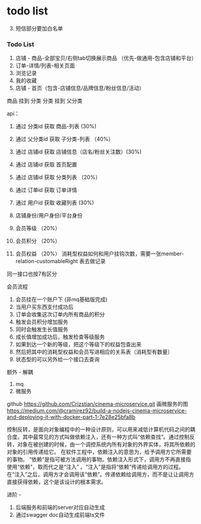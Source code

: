 # todo list

03. 短信部分要加白名单

### Todo List

01. 店铺 - 商品-全部宝贝/右侧tab切换展示商品 （优先-做通用-包含店铺和平台）
02. 订单-详情/列表-相关页面
03. 浏览记录
04. 我的收藏
05. 店铺 - 首页（包含-店铺信息/品牌信息/粉丝信息/活动）

商品 挂到 分类
分类 挂到 父分类

api：

1. 通过 分类id 获取 商品-列表 (30%)
02. 通过 父分类id 获取 子分类-列表 （40%）
3. 通过 店铺id 获取 店铺信息（店名/粉丝关注数）(30%)
04. 通过 店铺id 获取 首页配置
05. 通过 店铺id 获取 分类列表 （20%）
06. 通过 订单id 获取 订单详情
7. 通过 用户id 获取 收藏列表 (30%)

08. 店铺身份/用户身份/平台身份

09. 会员等级 （20%）
10. 会员积分 （20%）
11. 会员权益 （20%） 消耗型权益如何和用户挂钩次数，需要一张member-relation-customableRight 表去做记录

同一接口也按7有区分

会员流程

01. 会员挂在一个账户下 (非mq基础版完成)
02. 当用户买东西支付成功后
03. 订单会收集这次订单内所有商品的积分
04. 触发会员积分增加服务
05. 同时会触发生长值服务
06. 成长值增加成功后，触发检查等级服务
07. 如果到达一个新的等级，把这个等级下的权益包查出来
08. 然后把其中的消耗型权益和会员写进相应的关系表（消耗型有数量）
09. 状态型的可以另外给一个接口去查询

额外 - 解耦

01. mq
02. 微服务 

github https://github.com/Crizstian/cinema-microservice.git
画微服务的图
https://medium.com/@cramirez92/build-a-nodejs-cinema-microservice-and-deploying-it-with-docker-part-1-7e28e25bfa8b

控制反转，是面向对象编程中的一种设计原则，可以用来减低计算机代码之间的耦合度。其中最常见的方式叫做依赖注入，还有一种方式叫“依赖查找”。通过控制反转，对象在被创建的时候，由一个调控系统内所有对象的外界实体，将其所依赖的对象的引用传递给它。
在软件工程中，依赖注入的意思为，给予调用方它所需要的事物。 “依赖”是指可被方法调用的事物。依赖注入形式下，调用方不再直接指使用“依赖”，取而代之是“注入” 。“注入”是指将“依赖”传递给调用方的过程。在“注入”之后，调用方才会调用该“依赖”。传递依赖给调用方，而不是让让调用方直接获得依赖，这个是该设计的根本需求。

进阶 - 

01. 后端服务和前端的server对应自动生成
02. 通过swagger doc自动生成前端ts文件
